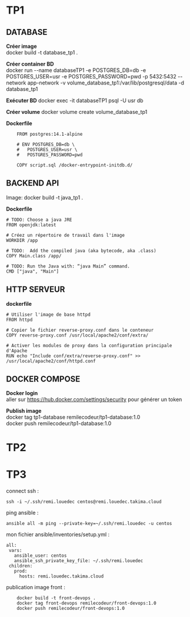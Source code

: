 # TP1
## DATABASE

**Créer image**  
	docker build -t database_tp1 .

**Créer container BD**  
	docker run --name databaseTP1 -e POSTGRES_DB=db -e POSTGRES_USER=usr -e POSTGRES_PASSWORD=pwd -p 5432:5432 --network app-network -v volume_database_tp1:/var/lib/postgresql/data -d database_tp1

**Exécuter BD**
	docker exec -it databaseTP1 psql -U usr db

**Créer volume**
	docker volume create volume_database_tp1

**Dockerfile**
```
	FROM postgres:14.1-alpine

	# ENV POSTGRES_DB=db \
	#   POSTGRES_USER=usr \
	#   POSTGRES_PASSWORD=pwd

	COPY script.sql /docker-entrypoint-initdb.d/
```

## BACKEND API

Image: docker build -t java_tp1 .

**Dockerfile**  
```
# TODO: Choose a java JRE
FROM openjdk:latest

# Créez un répertoire de travail dans l'image
WORKDIR /app

# TODO:  Add the compiled java (aka bytecode, aka .class)
COPY Main.class /app/

# TODO: Run the Java with: “java Main” command.
CMD ["java", "Main"]
```
## HTTP SERVEUR
**dockerfile**  
```
# Utiliser l'image de base httpd
FROM httpd

# Copier le fichier reverse-proxy.conf dans le conteneur
COPY reverse-proxy.conf /usr/local/apache2/conf/extra/

# Activer les modules de proxy dans la configuration principale d'Apache
RUN echo "Include conf/extra/reverse-proxy.conf" >> /usr/local/apache2/conf/httpd.conf
```

## DOCKER COMPOSE  
**Docker login**  
	aller sur https://hub.docker.com/settings/security pour générer un token  

**Publish image**  
	docker tag tp1-database remilecodeur/tp1-database:1.0  
	docker push remilecodeur/tp1-database:1.0  


# TP2


# TP3

connect ssh : 
```
ssh -i ~/.ssh/remi.louedec centos@remi.louedec.takima.cloud
```

ping ansible :  
```
ansible all -m ping --private-key=~/.ssh/remi.louedec -u centos
```

mon fichier ansible/inventories/setup.yml :
```
all:
 vars:
   ansible_user: centos
   ansible_ssh_private_key_file: ~/.ssh/remi.louedec
 children:
   prod:
     hosts: remi.louedec.takima.cloud
```

publication image front :
```
	docker build -t front-devops .
	docker tag front-devops remilecodeur/front-devops:1.0  
	docker push remilecodeur/front-devops:1.0  
```
